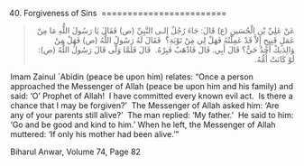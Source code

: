 40. Forgiveness of Sins 
========================

<blockquote dir="rtl">
  <p>
عَنْ عَلِيِّ بْنِ الْحُسَينِ (ع) قَالَ: جَاءَ رُجُلٌ إِلـى النَّبِيِّ
(ص) فَقَالَ يَا رَسُولَ اللٌّهِ مَا مِنْ عَمَلٍ قَبِيحٍ إِلاَّ قَدْ
عَمِلْتُهُ فَهَلْ لِي مِنْ تَوْبَةِ؟  فَقَالَ لَهُ رَسُولُ اللٌّهُ (ص)
فَهَلْ مِنْ وَالِدَيكْ أَحَدٌ حَيٌّ؟ قَالَ أَبِي. قَالَ فَاذْهَبْ
فَبِرْهُ.  قَالَ فَلَمَّا وَلَّى قَالَ رَسُولُ اللٌّهُ (ص): لَوْ
كَانَتْ أُمُّهُ.‏
  </p>
</blockquote>

Imam Zainul \`Abidin (peace be upon him) relates: “Once a person
approached the Messenger of Allah (peace be upon him and his family) and
said: ‘O’ Prophet of Allah!  I have committed every known evil act.  Is
there a chance that I may be forgiven?’  The Messenger of Allah asked
him: ‘Are any of your parents still alive?’  The man replied: ‘My
father.’  He said to him: ‘Go and be good and kind to him.’ When he
left, the Messenger of Allah muttered: ‘If only his mother had been
alive.’”

Biharul Anwar, Volume 74, Page 82


